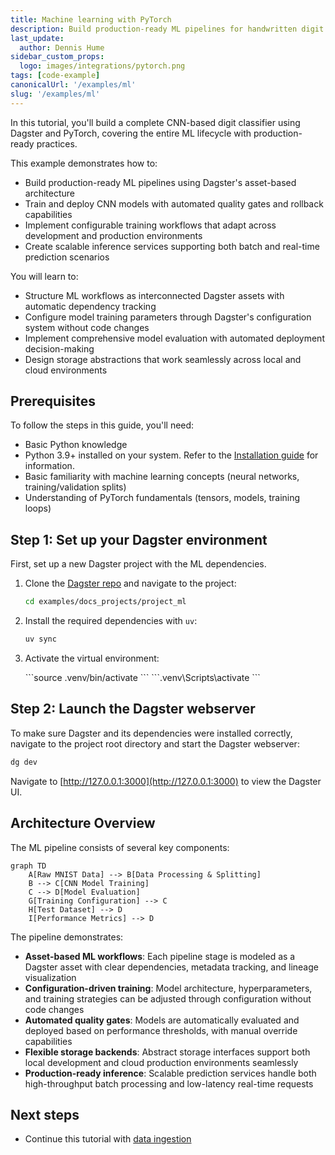 ```yaml
---
title: Machine learning with PyTorch
description: Build production-ready ML pipelines for handwritten digit classification
last_update:
  author: Dennis Hume
sidebar_custom_props:
  logo: images/integrations/pytorch.png
tags: [code-example]
canonicalUrl: '/examples/ml'
slug: '/examples/ml'
---
```



In this tutorial, you'll build a complete CNN-based digit classifier using Dagster and PyTorch, covering the entire ML lifecycle with production-ready practices.

This example demonstrates how to:

- Build production-ready ML pipelines using Dagster's asset-based architecture
- Train and deploy CNN models with automated quality gates and rollback capabilities
- Implement configurable training workflows that adapt across development and production environments
- Create scalable inference services supporting both batch and real-time prediction scenarios

You will learn to:

- Structure ML workflows as interconnected Dagster assets with automatic dependency tracking
- Configure model training parameters through Dagster's configuration system without code changes
- Implement comprehensive model evaluation with automated deployment decision-making
- Design storage abstractions that work seamlessly across local and cloud environments

## Prerequisites

To follow the steps in this guide, you'll need:

- Basic Python knowledge
- Python 3.9+ installed on your system. Refer to the [Installation guide](/getting-started/installation) for information.
- Basic familiarity with machine learning concepts (neural networks, training/validation splits)
- Understanding of PyTorch fundamentals (tensors, models, training loops)


## Step 1: Set up your Dagster environment

First, set up a new Dagster project with the ML dependencies.

1. Clone the [Dagster repo](https://github.com/dagster-io/dagster) and navigate to the project:

   ```bash
   cd examples/docs_projects/project_ml
   ```

2. Install the required dependencies with `uv`:

   ```bash
   uv sync
   ```

3. Activate the virtual environment:

   <Tabs>
     <TabItem value="macos" label="MacOS">
       ```source .venv/bin/activate ```
     </TabItem>
     <TabItem value="windows" label="Windows">
       ```.venv\Scripts\activate ```
     </TabItem>
   </Tabs>

## Step 2: Launch the Dagster webserver

To make sure Dagster and its dependencies were installed correctly, navigate to the project root directory and start the Dagster webserver:

```bash
dg dev
```

Navigate to [http://127.0.0.1:3000](http://127.0.0.1:3000) to view the Dagster UI.

## Architecture Overview

The ML pipeline consists of several key components:

```mermaid
graph TD
    A[Raw MNIST Data] --> B[Data Processing & Splitting]
    B --> C[CNN Model Training]
    C --> D[Model Evaluation]
    G[Training Configuration] --> C
    H[Test Dataset] --> D
    I[Performance Metrics] --> D
```

The pipeline demonstrates:

- **Asset-based ML workflows**: Each pipeline stage is modeled as a Dagster asset with clear dependencies, metadata tracking, and lineage visualization
- **Configuration-driven training**: Model architecture, hyperparameters, and training strategies can be adjusted through configuration without code changes
- **Automated quality gates**: Models are automatically evaluated and deployed based on performance thresholds, with manual override capabilities
- **Flexible storage backends**: Abstract storage interfaces support both local development and cloud production environments seamlessly
- **Production-ready inference**: Scalable prediction services handle both high-throughput batch processing and low-latency real-time requests

## Next steps

- Continue this tutorial with [data ingestion](/examples/full-pipelines/ml/data-ingestion)
